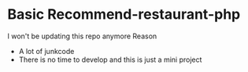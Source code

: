 # Basic Recommend-restaurant-php
I won't be updating this repo anymore
Reason
- A lot of junkcode
- There is no time to develop and this is just a mini project


